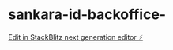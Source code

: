 # sankara-id-backoffice-

[Edit in StackBlitz next generation editor ⚡️](https://stackblitz.com/~/github.com/moustaphaotf/sankara-id-backoffice-)
